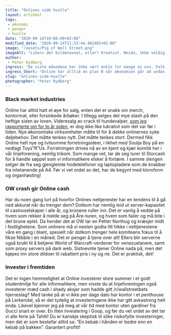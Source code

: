 ```yaml
---
title: "Onlines side hustle"
layout: artikkel 
tags: 
 - økonomi
 - penger
 - hustle
date: "2020-09-14T10:00:00+02:00"
modified_date: "2020-09-14T11:33:44.401465+02:00"
image: "/assets/Pig of Wall Street.png"
imageAlt: "Likeru det bildenavnet, eller? Kreativt. Neida, ikke veldig kreativt egentlig."
author:
 - Peter Rydberg
ingress: "De siste månedene har ikke vært enkle for mange av oss. Folk er syke, isolerte, og slitne av å kjede seg som en piñata på en barnebursdag for blinde. Hvordan man kan lette på trykket, har jeg allerede [skrevet så stygt om her](https://online.ntnu.no/articles/114/). Utenom økt risiko for å bli nedkjørt av Petter Northug, har også Norge opplevd en økonomisk nedgang som vi ikke har sett på mange år. Hva betyr dette for Online? Jeg har personlig null peiling. Da er det viktig at jeg misbruker min profileringsmakt og synser litt her og der. Online har nemlig flere inntektskilder enn du er klar over!"
ingress_Short: "Online har alltid en plan B når økonomien går ad undas."
slug: "onlines-side-hustle"
photographer: "Peter Rydberg"
---
```

### Black market industries
Online har alltid hatt et øye for salg, enten det er snakk om merch, kontormat, eller forsinkede årbøker. I tillegg selges det mye stash på den heftige siden av loven. Videresalg av crack til hundevalper, [som jeg rapporterte om for to år siden](https://online.ntnu.no/articles/75/), er dog ikke like lukrativt som det var før i tiden. Nye økonomiske virksomheter måtte til for å dekke onlinernes syke daljebehov. Det måtte tenkes nytt. Det måtte tenkes stort. Dermed fikk Online helt nye og tvilsomme forretningsideer, i likhet med Soulja Boy på en nedlagt Toys”R”Us. Forretningen drives nå av en kjent og kjær komité her i vår linjeforening, nemlig trikom. Som mange vet, tar de seg turer til Storcash for å handle søppel som vi informatikere elsker å fortære. I samme slengen selger de fra seg gjenglemte hodetelefoner og laptopladere som de knabber fra intetanende på A4. Før vi vet ordet av det, har de begynt med kloroform og organhøsting!

### OW crash gir Online cash
Har du noen gang lurt på hvorfor Onlines nettjenester har en tendens til å gå ned akkurat når du trenger dem? Dotkom har nemlig leid ut server-kapasitet til casinoselskaper i alle år, og kronene ruller inn. Det er vanlig å vedde på hvem som rekker å melde seg på Åre-turen, og hvem som failer og må bite i det brune eplet. Da hender det at OW tar en Petter Northug og kræsjer midt i festlighetene. Som onlinere må vi nesten godta litt hikke i nettjenestene våre en gang i blant, spesielt når dotkom trenger hele komiteens fokus til å fikse Nibble i en måned. Det er penger å tjene over alt! Ellers blir serverne også brukt til å betjene World of Warcraft-verdener for venezuelanere, samt som proxy servers på dark web. Sistnevnte tjener Online nada på, men det kjøpes inn store dildoer til rabattert pris i ny og ne. Det er praktisk, det!

### Invester i fremtiden
Det er ingen hemmelighet at Online investerer store summer i et godt studentmiljø for alle informatikere, men visste du at linjeforeningen også investerer mæd cash i shady aksjer som hadde gitt /r/wallstreetbets hjerneslag? Med tanke på at vi ikke per dags dato har kontor i et penthouse på Lerkendal, så er det tydelig at investeringene ikke har gitt avkastning helt enda. Likevel kjenner jeg på meg at vår tid med kontor uten gardiner fra Gucci snart er over. En liten investering i Goop, og før du vet ordet av det tar vi alle ferie på Tahiti! Du er kanskje skeptisk til slike risikofylte investeringer, men det er som bestefar alltid sa: “En kebab i hånden er bedre enn en kebab på bakken”. Garantert profitt!